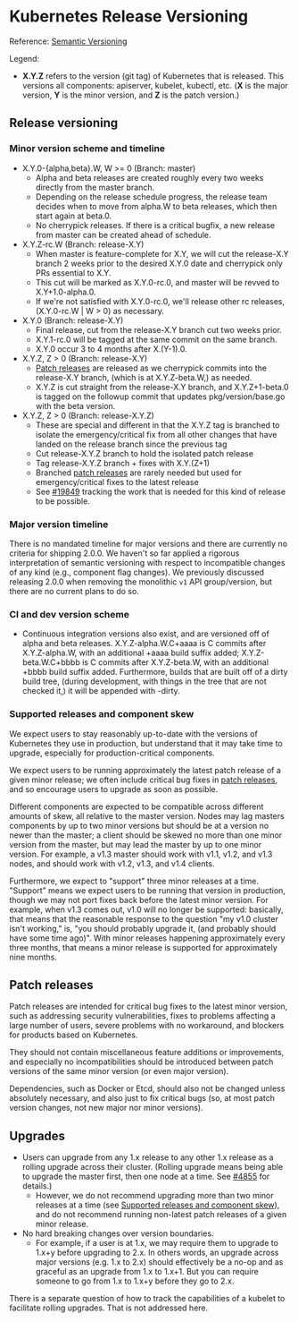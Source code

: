 # Kubernetes Release Versioning

Reference: [Semantic Versioning](http://semver.org)

Legend:

- **X.Y.Z** refers to the version (git tag) of Kubernetes that is released.
  This versions all components: apiserver, kubelet, kubectl, etc. (**X** is the
  major version, **Y** is the minor version, and **Z** is the patch version.)

## Release versioning

### Minor version scheme and timeline

- X.Y.0-{alpha,beta}.W, W >= 0 (Branch: master)
  - Alpha and beta releases are created roughly every two weeks directly from
    the master branch.
  - Depending on the release schedule progress, the release team decides when to
    move from alpha.W to beta releases, which then start again at beta.0.
  - No cherrypick releases. If there is a critical bugfix, a new release from
    master can be created ahead of schedule.
- X.Y.Z-rc.W (Branch: release-X.Y)
  - When master is feature-complete for X.Y, we will cut the release-X.Y
    branch 2 weeks prior to the desired X.Y.0 date and cherrypick only PRs essential
    to X.Y.
  - This cut will be marked as X.Y.0-rc.0, and master will be revved to X.Y+1.0-alpha.0.
  - If we're not satisfied with X.Y.0-rc.0, we'll release other rc releases,
    (X.Y.0-rc.W | W > 0) as necessary.
- X.Y.0 (Branch: release-X.Y)
  - Final release, cut from the release-X.Y branch cut two weeks prior.
  - X.Y.1-rc.0 will be tagged at the same commit on the same branch.
  - X.Y.0 occur 3 to 4 months after X.(Y-1).0.
- X.Y.Z, Z > 0 (Branch: release-X.Y)
  - [Patch releases](#patch-releases) are released as we cherrypick commits into
    the release-X.Y branch, (which is at X.Y.Z-beta.W,) as needed.
  - X.Y.Z is cut straight from the release-X.Y branch, and X.Y.Z+1-beta.0 is
    tagged on the followup commit that updates pkg/version/base.go with the beta
    version.
- X.Y.Z, Z > 0 (Branch: release-X.Y.Z)
  - These are special and different in that the X.Y.Z tag is branched to isolate
    the emergency/critical fix from all other changes that have landed on the
    release branch since the previous tag
  - Cut release-X.Y.Z branch to hold the isolated patch release
  - Tag release-X.Y.Z branch + fixes with X.Y.(Z+1)
  - Branched [patch releases](#patch-releases) are rarely needed but used for
    emergency/critical fixes to the latest release
  - See [#19849](https://issues.k8s.io/19849) tracking the work that is needed
    for this kind of release to be possible.

### Major version timeline

There is no mandated timeline for major versions and there are currently no criteria
for shipping 2.0.0. We haven't so far applied a rigorous interpretation of semantic
versioning with respect to incompatible changes of any kind (e.g., component flag changes).
We previously discussed releasing 2.0.0 when removing the monolithic `v1` API
group/version, but there are no current plans to do so.

### CI and dev version scheme

- Continuous integration versions also exist, and are versioned off of alpha and
  beta releases. X.Y.Z-alpha.W.C+aaaa is C commits after X.Y.Z-alpha.W, with an
  additional +aaaa build suffix added; X.Y.Z-beta.W.C+bbbb is C commits after
  X.Y.Z-beta.W, with an additional +bbbb build suffix added. Furthermore, builds
  that are built off of a dirty build tree, (during development, with things in
  the tree that are not checked it,) it will be appended with -dirty.

### Supported releases and component skew

We expect users to stay reasonably up-to-date with the versions of Kubernetes
they use in production, but understand that it may take time to upgrade,
especially for production-critical components.

We expect users to be running approximately the latest patch release of a given
minor release; we often include critical bug fixes in
[patch releases](#patch-releases), and so encourage users to upgrade as soon as
possible.

Different components are expected to be compatible across different amounts of
skew, all relative to the master version. Nodes may lag masters components by
up to two minor versions but should be at a version no newer than the master; a
client should be skewed no more than one minor version from the master, but may
lead the master by up to one minor version. For example, a v1.3 master should
work with v1.1, v1.2, and v1.3 nodes, and should work with v1.2, v1.3, and v1.4
clients.

Furthermore, we expect to "support" three minor releases at a time. "Support"
means we expect users to be running that version in production, though we may
not port fixes back before the latest minor version. For example, when v1.3
comes out, v1.0 will no longer be supported: basically, that means that the
reasonable response to the question "my v1.0 cluster isn't working," is, "you
should probably upgrade it, (and probably should have some time ago)". With
minor releases happening approximately every three months, that means a minor
release is supported for approximately nine months.

## Patch releases

Patch releases are intended for critical bug fixes to the latest minor version,
such as addressing security vulnerabilities, fixes to problems affecting a large
number of users, severe problems with no workaround, and blockers for products
based on Kubernetes.

They should not contain miscellaneous feature additions or improvements, and
especially no incompatibilities should be introduced between patch versions of
the same minor version (or even major version).

Dependencies, such as Docker or Etcd, should also not be changed unless
absolutely necessary, and also just to fix critical bugs (so, at most patch
version changes, not new major nor minor versions).

## Upgrades

- Users can upgrade from any 1.x release to any other 1.x release as a
  rolling upgrade across their cluster. (Rolling upgrade means being able to
  upgrade the master first, then one node at a time. See [#4855](https://issues.k8s.io/4855) for details.)
  - However, we do not recommend upgrading more than two minor releases at a
    time (see [Supported releases and component skew](#Supported-releases-and-component-skew)), and do not recommend
    running non-latest patch releases of a given minor release.
- No hard breaking changes over version boundaries.
  - For example, if a user is at 1.x, we may require them to upgrade to
    1.x+y before upgrading to 2.x. In others words, an upgrade across
    major versions (e.g. 1.x to 2.x) should effectively be a no-op and as
    graceful as an upgrade from 1.x to 1.x+1. But you can require someone
    to go from 1.x to 1.x+y before they go to 2.x.

There is a separate question of how to track the capabilities of a kubelet to
facilitate rolling upgrades. That is not addressed here.
